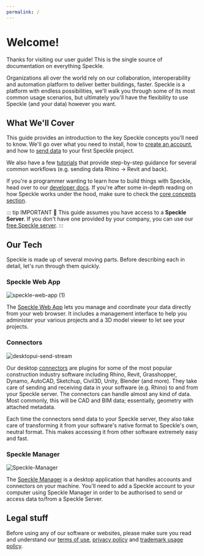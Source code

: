```yaml
---
permalink: /
---
```


# Welcome!

Thanks for visiting our user guide! This is the single source of documentation on everything Speckle.

Organizations all over the world rely on our collaboration, interoperability and automation platform to deliver better buildings, faster. Speckle is a platform with endless possibilities, we'll walk you through some of its most common usage scenarios, but ultimately you'll have the flexibility to use Speckle (and your data) however you want.

## What We'll Cover

This guide provides an introduction to the key Speckle concepts you'll need to know. We'll go over what you need to install, how to [create an account](/user/quickstart.html#registration), and how to [send data](/user/ui.html#sending-data) to your first Speckle project.

We also have a few [tutorials](https://speckle.systems/tutorials/) that provide step-by-step guidance for several common workflows (e.g. sending data Rhino -> Revit and back).

If you're a programmer wanting to learn how to build things with Speckle, head over to our [developer docs](/dev/). If you're after some in-depth reading on how Speckle works under the hood, make sure to check the [core concepts section](/dev/base).

::: tip IMPORTANT 🙌
This guide assumes you have access to a **Speckle Server**.
If you don't have one provided by your company, you can use our [free Speckle server](https://speckle.systems/getstarted/).
:::

## Our Tech

Speckle is made up of several moving parts. Before describing each in detail, let's run through them quickly.

### Speckle Web App

![speckle-web-app (1)](https://user-images.githubusercontent.com/51519350/186359062-550b8805-1a43-448b-8153-92695c2307ce.png)

The [Speckle Web App](/user/web) lets you manage and coordinate your data directly from your web browser. It includes a management interface to help you administer your various projects and a 3D model viewer to let see your projects.

### Connectors

![desktopui-send-stream](https://user-images.githubusercontent.com/51519350/185949603-bdc88a6a-d7e9-416b-9263-ea5b693604c8.gif)

Our desktop [connectors](/user/connectors) are plugins for some of the most popular construction industry software including Rhino, Revit, Grasshopper, Dynamo, AutoCAD, Sketchup, Civil3D, Unity, Blender (and more). They take care of sending and receiving data in your software (e.g. Rhino) to and from your Speckle server. The connectors can handle almost any kind of data. Most commonly, this will be CAD and BIM data; essentially, geometry with attached metadata.

Each time the connectors send data to your Speckle server, they also take care of transforming it from your software's native format to Speckle's own, neutral format. This makes accessing it from other software extremely easy and fast.

### Speckle Manager

![Speckle-Manager](https://user-images.githubusercontent.com/51519350/185951596-c3b4b52b-c1df-4199-94fd-61246f6227c2.gif)

The [Speckle Manager](/user/manager) is a desktop application that handles accounts and connectors on your machine. You'll need to add a Speckle account to your computer using Speckle Manager in order to be authorised to send or access data to/from a Speckle Server.

## Legal stuff

Before using any of our software or websites, please make sure you read and understand our [terms of use](https://speckle.systems/terms/), [privacy policy](https://speckle.systems/privacy/) and [trademark usage policy](https://speckle.systems/trademark/).
